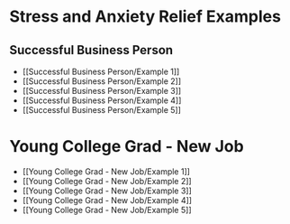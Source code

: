 # Stress and Anxiety Relief Examples

## Successful Business Person
- [[Successful Business Person/Example 1]]
- [[Successful Business Person/Example 2]]
- [[Successful Business Person/Example 3]]
- [[Successful Business Person/Example 4]]
- [[Successful Business Person/Example 5]]

# Young College Grad - New Job
- [[Young College Grad - New Job/Example 1]]
- [[Young College Grad - New Job/Example 2]]
- [[Young College Grad - New Job/Example 3]]
- [[Young College Grad - New Job/Example 4]]
- [[Young College Grad - New Job/Example 5]]

